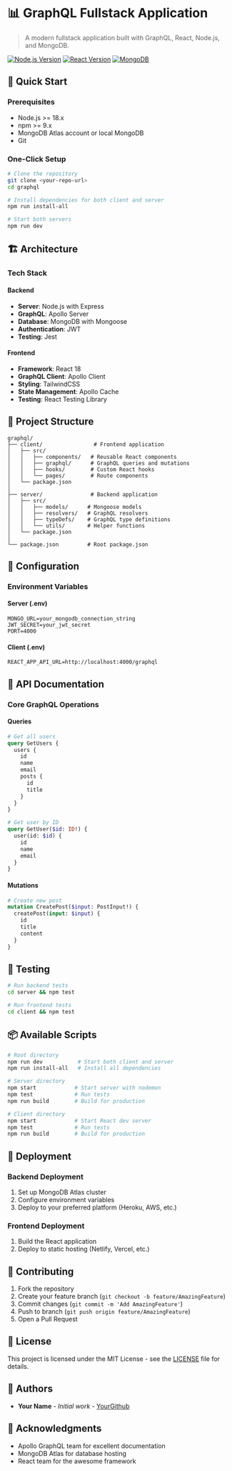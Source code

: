 # 📊 GraphQL Fullstack Application

> A modern fullstack application built with GraphQL, React, Node.js, and MongoDB.

[![Node.js Version][node-version]][node-url]
[![React Version][react-version]][react-url]
[![MongoDB][mongodb-shield]][mongodb-url]

## 🚀 Quick Start

### Prerequisites

- Node.js >= 18.x
- npm >= 9.x
- MongoDB Atlas account or local MongoDB
- Git

### One-Click Setup

```bash
# Clone the repository
git clone <your-repo-url>
cd graphql

# Install dependencies for both client and server
npm run install-all

# Start both servers
npm run dev
```

## 🏗️ Architecture

### Tech Stack

#### Backend

- **Server**: Node.js with Express
- **GraphQL**: Apollo Server
- **Database**: MongoDB with Mongoose
- **Authentication**: JWT
- **Testing**: Jest

#### Frontend

- **Framework**: React 18
- **GraphQL Client**: Apollo Client
- **Styling**: TailwindCSS
- **State Management**: Apollo Cache
- **Testing**: React Testing Library

## 📁 Project Structure

```
graphql/
├── client/                # Frontend application
│   ├── src/
│   │   ├── components/   # Reusable React components
│   │   ├── graphql/      # GraphQL queries and mutations
│   │   ├── hooks/        # Custom React hooks
│   │   └── pages/        # Route components
│   └── package.json
│
├── server/               # Backend application
│   ├── src/
│   │   ├── models/      # Mongoose models
│   │   ├── resolvers/   # GraphQL resolvers
│   │   ├── typeDefs/    # GraphQL type definitions
│   │   └── utils/       # Helper functions
│   └── package.json
│
└── package.json         # Root package.json
```

## 🔧 Configuration

### Environment Variables

#### Server (.env)

```env
MONGO_URL=your_mongodb_connection_string
JWT_SECRET=your_jwt_secret
PORT=4000
```

#### Client (.env)

```env
REACT_APP_API_URL=http://localhost:4000/graphql
```

## 📝 API Documentation

### Core GraphQL Operations

#### Queries

```graphql
# Get all users
query GetUsers {
  users {
    id
    name
    email
    posts {
      id
      title
    }
  }
}

# Get user by ID
query GetUser($id: ID!) {
  user(id: $id) {
    id
    name
    email
  }
}
```

#### Mutations

```graphql
# Create new post
mutation CreatePost($input: PostInput!) {
  createPost(input: $input) {
    id
    title
    content
  }
}
```

## 🧪 Testing

```bash
# Run backend tests
cd server && npm test

# Run frontend tests
cd client && npm test
```

## 📦 Available Scripts

```bash
# Root directory
npm run dev           # Start both client and server
npm run install-all   # Install all dependencies

# Server directory
npm start            # Start server with nodemon
npm test             # Run tests
npm run build        # Build for production

# Client directory
npm start            # Start React dev server
npm test             # Run tests
npm run build        # Build for production
```

## 🚀 Deployment

### Backend Deployment

1. Set up MongoDB Atlas cluster
2. Configure environment variables
3. Deploy to your preferred platform (Heroku, AWS, etc.)

### Frontend Deployment

1. Build the React application
2. Deploy to static hosting (Netlify, Vercel, etc.)

## 🤝 Contributing

1. Fork the repository
2. Create your feature branch (`git checkout -b feature/AmazingFeature`)
3. Commit changes (`git commit -m 'Add AmazingFeature'`)
4. Push to branch (`git push origin feature/AmazingFeature`)
5. Open a Pull Request

## 📄 License

This project is licensed under the MIT License - see the [LICENSE](LICENSE) file for details.

## 👥 Authors

- **Your Name** - _Initial work_ - [YourGithub](https://github.com/yourusername)

## 🙏 Acknowledgments

- Apollo GraphQL team for excellent documentation
- MongoDB Atlas for database hosting
- React team for the awesome framework

[node-version]: https://img.shields.io/badge/node-v18.x-green.svg
[node-url]: https://nodejs.org/
[react-version]: https://img.shields.io/badge/react-v18.x-blue.svg
[react-url]: https://reactjs.org/
[mongodb-shield]: https://img.shields.io/badge/mongodb-%234ea94b.svg?style=flat&logo=mongodb&logoColor=white
[mongodb-url]: https://www.mongodb.com/
